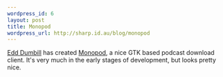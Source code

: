 ```yaml
--- 
wordpress_id: 6
layout: post
title: Monopod
wordpress_url: http://sharp.id.au/blog/monopod
---
```

<a href="http://usefulinc.com">Edd Dumbill</a> has created <a href="http://usefulinc.com/edd/blog/contents/2005/06/17-monopod/read">Monopod</a>, a nice GTK based podcast download client. It&apos;s very much in the early stages of development, but looks pretty nice.
